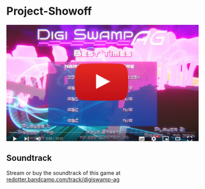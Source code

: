 # Project-Showoff

[![YouTube video showing off the game](.github/readme_assets/yt-thumb.png)](https://youtu.be/ard2x2rheg0 "Click to play")

## Soundtrack
Stream or buy the soundtrack of this game at [redotter.bandcamp.com/track/digiswamp-ag](https://redotter.bandcamp.com/track/digiswamp-ag)
